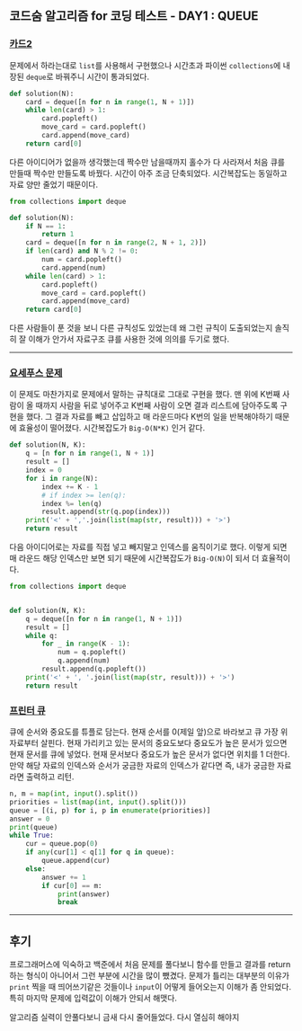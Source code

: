 ## 코드숨 알고리즘 for 코딩 테스트 - DAY1 : QUEUE

### [카드2](https://www.acmicpc.net/problem/2164)

문제에서 하라는대로 `list`를 사용해서 구현했으나 시간초과 파이썬 `collections`에 내장된 `deque`로 바꿔주니 시간이 통과되었다. 

``` python
def solution(N):
    card = deque([n for n in range(1, N + 1)])
    while len(card) > 1:
        card.popleft()
        move_card = card.popleft()
        card.append(move_card)
    return card[0]
```

다른 아이디어가 없을까 생각했는데 짝수만 남을때까지 홀수가 다 사라져서 처음 큐를 만들때 짝수만 만들도록 바꿨다. 시간이 아주 조금 단축되었다. 시간복잡도는 동일하고 자료 양만 줄었기 때문이다. 

```python
from collections import deque

def solution(N):
    if N == 1:
        return 1
    card = deque([n for n in range(2, N + 1, 2)])
    if len(card) and N % 2 != 0:
        num = card.popleft()
        card.append(num)
    while len(card) > 1:
        card.popleft()
        move_card = card.popleft()
        card.append(move_card)
    return card[0]
```

다른 사람들이 푼 것을 보니 다른 규칙성도 있었는데 왜 그런 규칙이 도출되었는지 솔직히 잘 이해가 안가서 자료구조 큐를 사용한 것에 의의를 두기로 했다.

***

### [요세푸스 문제 ](https://www.acmicpc.net/problem/1158)

이 문제도 마찬가지로 문제에서 말하는 규칙대로 그대로 구현을 했다. 맨 위에 K번째 사람이 올 때까지 사람을 뒤로 넣어주고 K번째 사람이 오면 결과 리스트에 담아주도록 구현을 했다. 그 결과 자료를 빼고 삽입하고 매 라운드마다 K번의 일을 반복해야하기 때문에 효율성이 떨어졌다. 시간복잡도가 `Big-O(N*K)` 인거 같다.

```python
def solution(N, K):
    q = [n for n in range(1, N + 1)]
    result = []
    index = 0
    for i in range(N):
        index += K - 1
        # if index >= len(q):
        index %= len(q)
        result.append(str(q.pop(index)))
    print('<' + ','.join(list(map(str, result))) + '>')
    return result

```

다음 아이디어로는 자료를 직접 넣고 빼지말고 인덱스를 움직이기로 했다. 이렇게 되면 매 라운드 해당 인덱스만 보면 되기 때문에 시간복잡도가 `Big-O(N)`이 되서 더 효율적이다. 

```python
from collections import deque


def solution(N, K):
    q = deque([n for n in range(1, N + 1)])
    result = []
    while q:
        for _ in range(K - 1):
            num = q.popleft()
            q.append(num)
        result.append(q.popleft())
    print('<' + ', '.join(list(map(str, result))) + '>')
    return result
```


### [프린터 큐](https://www.acmicpc.net/problem/1966)

큐에 순서와 중요도를 튜플로 담는다. 현재 순서를 0(제일 앞)으로 바라보고 큐 가장 위 자료부터 살핀다. 현재 가리키고 있는 문서의 중요도보다 중요도가 높은 문서가 있으면 현재 문서를 큐에 넣었다. 
현재 문서보다 중요도가 높은 문서가 없다면 위치를 1 더한다. 만약 해당 자료의 인덱스와 순서가 궁금한 자료의 인덱스가 같다면 즉, 내가 궁금한 자료라면 출력하고 리턴. 

```python
n, m = map(int, input().split())
priorities = list(map(int, input().split()))
queue = [(i, p) for i, p in enumerate(priorities)]
answer = 0
print(queue)
while True:
    cur = queue.pop(0)
    if any(cur[1] < q[1] for q in queue):
        queue.append(cur)
    else:
        answer += 1
        if cur[0] == m:
            print(answer)
            break
```

***
## 후기

프로그래머스에 익숙하고 백준에서 처음 문제를 풀다보니 함수를 만들고 결과를 return하는 형식이 아니어서 그런 부분에 시간을 많이 뺐겼다. 문제가 틀리는 대부분의 이유가 `print` 찍을 때 띄어쓰기같은 것들이나 `input`이 어떻게 들어오는지 이해가 좀 안되었다. 특히 마지막 문제에 입력값이 이해가 안되서 해맷다. 

알고리즘 실력이 안풀다보니 금새 다시 줄어들었다. 다시 열심히 해야지 
